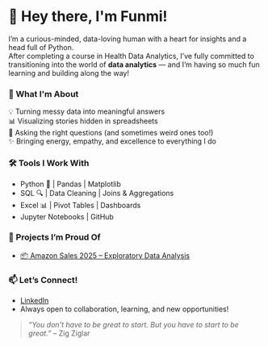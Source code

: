 # 👋 Hey there, I'm Funmi!

I’m a curious-minded, data-loving human with a heart for insights and a head full of Python.  
After completing a course in Health Data Analytics, I’ve fully committed to transitioning into the world of **data analytics** — and I’m having so much fun learning and building along the way!


### 🌟 What I'm About
💡 Turning messy data into meaningful answers  
📊 Visualizing stories hidden in spreadsheets  
🎯 Asking the right questions (and sometimes weird ones too!)  
✨ Bringing energy, empathy, and excellence to everything I do


### 🛠 Tools I Work With
- Python 🐍 | Pandas | Matplotlib
- SQL 🔍 | Data Cleaning | Joins & Aggregations
- Excel 📊 | Pivot Tables | Dashboards
- Jupyter Notebooks | GitHub


### 🚀 Projects I’m Proud Of
- [📦 Amazon Sales 2025 – Exploratory Data Analysis](https://github.com/Funmilong/Amazon-Sales-2025-EDA)


### 📫 Let’s Connect!
- [LinkedIn](https://www.linkedin.com/in/funmi-longe-bb43971b/)
- Always open to collaboration, learning, and new opportunities!


> *“You don’t have to be great to start. But you have to start to be great.”* – Zig Ziglar
